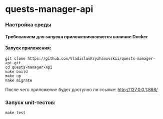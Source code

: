 # quests-manager-api

### Настройка среды 

#### Требованием для запуска приложенияявляется наличие Docker

#### Запуск приложения:
```shell
git clone https://github.com/VladislavKryzhanovskii/quests-manager-api.git
cd quests-manager-api
make build 
make up 
make migrate
```
После чего приложение будет доступно по ссылке: http://127.0.0.1:888/


### Запуск unit-тестов:
```shell
make test
```
